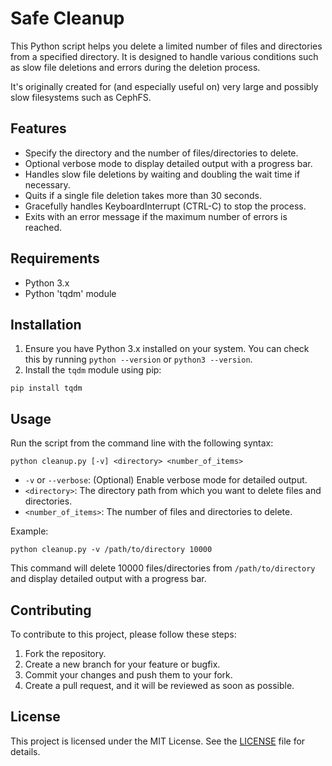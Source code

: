 # Safe Cleanup

This Python script helps you delete a limited number of files and directories from a specified directory. It is designed to handle various conditions such as slow file deletions and errors during the deletion process.

It's originally created for (and especially useful on) very large and possibly slow filesystems such as CephFS.

## Features

- Specify the directory and the number of files/directories to delete.
- Optional verbose mode to display detailed output with a progress bar.
- Handles slow file deletions by waiting and doubling the wait time if necessary.
- Quits if a single file deletion takes more than 30 seconds.
- Gracefully handles KeyboardInterrupt (CTRL-C) to stop the process.
- Exits with an error message if the maximum number of errors is reached.

## Requirements

- Python 3.x
- Python 'tqdm' module

## Installation

1. Ensure you have Python 3.x installed on your system. You can check this by running `python --version` or `python3 --version`.
2. Install the `tqdm` module using pip:

```
pip install tqdm
```

## Usage

Run the script from the command line with the following syntax:

```
python cleanup.py [-v] <directory> <number_of_items>
```

- `-v` or `--verbose`: (Optional) Enable verbose mode for detailed output.
- `<directory>`: The directory path from which you want to delete files and directories.
- `<number_of_items>`: The number of files and directories to delete.


Example:

```
python cleanup.py -v /path/to/directory 10000
```

This command will delete 10000 files/directories from `/path/to/directory` and display detailed output with a progress bar.

## Contributing

To contribute to this project, please follow these steps:

1. Fork the repository.
2. Create a new branch for your feature or bugfix.
3. Commit your changes and push them to your fork.
4. Create a pull request, and it will be reviewed as soon as possible.

## License

This project is licensed under the MIT License. See the [LICENSE](LICENSE) file for details.
